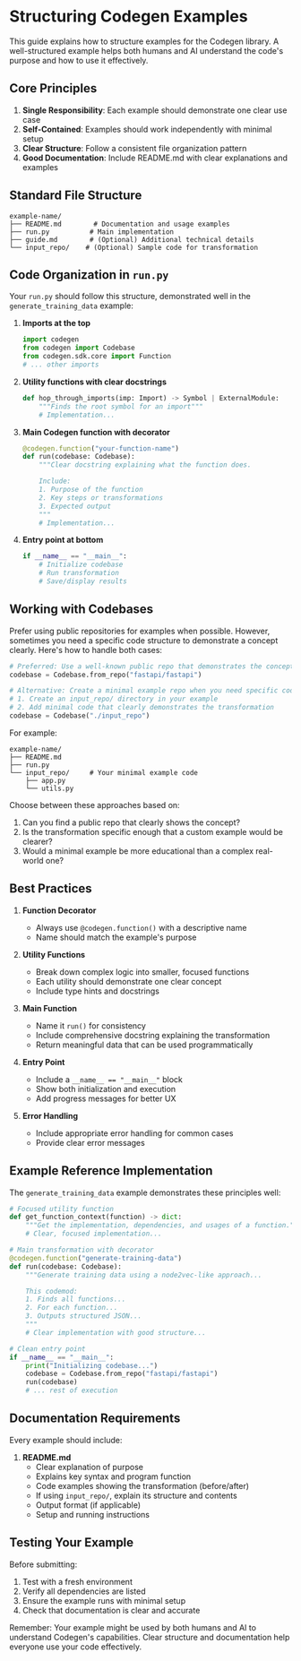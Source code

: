 # Structuring Codegen Examples

This guide explains how to structure examples for the Codegen library. A well-structured example helps both humans and AI understand the code's purpose and how to use it effectively.

## Core Principles

1. **Single Responsibility**: Each example should demonstrate one clear use case
2. **Self-Contained**: Examples should work independently with minimal setup
3. **Clear Structure**: Follow a consistent file organization pattern
4. **Good Documentation**: Include README.md with clear explanations and examples

## Standard File Structure

```
example-name/
├── README.md        # Documentation and usage examples
├── run.py          # Main implementation
├── guide.md        # (Optional) Additional technical details
└── input_repo/    # (Optional) Sample code for transformation
```

## Code Organization in `run.py`

Your `run.py` should follow this structure, demonstrated well in the `generate_training_data` example:

1. **Imports at the top**
   ```python
   import codegen
   from codegen import Codebase
   from codegen.sdk.core import Function
   # ... other imports
   ```

2. **Utility functions with clear docstrings**
   ```python
   def hop_through_imports(imp: Import) -> Symbol | ExternalModule:
       """Finds the root symbol for an import"""
       # Implementation...
   ```

3. **Main Codegen function with decorator**
   ```python
   @codegen.function("your-function-name")
   def run(codebase: Codebase):
       """Clear docstring explaining what the function does.

       Include:
       1. Purpose of the function
       2. Key steps or transformations
       3. Expected output
       """
       # Implementation...
   ```

4. **Entry point at bottom**
   ```python
   if __name__ == "__main__":
       # Initialize codebase
       # Run transformation
       # Save/display results
   ```

## Working with Codebases

Prefer using public repositories for examples when possible. However, sometimes you need a specific code structure to demonstrate a concept clearly. Here's how to handle both cases:

```python
# Preferred: Use a well-known public repo that demonstrates the concept well
codebase = Codebase.from_repo("fastapi/fastapi")

# Alternative: Create a minimal example repo when you need specific code structure
# 1. Create an input_repo/ directory in your example
# 2. Add minimal code that clearly demonstrates the transformation
codebase = Codebase("./input_repo")
```

For example:
```
example-name/
├── README.md
├── run.py
└── input_repo/     # Your minimal example code
    ├── app.py
    └── utils.py
```

Choose between these approaches based on:
1. Can you find a public repo that clearly shows the concept?
2. Is the transformation specific enough that a custom example would be clearer?
3. Would a minimal example be more educational than a complex real-world one?

## Best Practices

1. **Function Decorator**
   - Always use `@codegen.function()` with a descriptive name
   - Name should match the example's purpose

2. **Utility Functions**
   - Break down complex logic into smaller, focused functions
   - Each utility should demonstrate one clear concept
   - Include type hints and docstrings

3. **Main Function**
   - Name it `run()` for consistency
   - Include comprehensive docstring explaining the transformation
   - Return meaningful data that can be used programmatically

4. **Entry Point**
   - Include a `__name__ == "__main__"` block
   - Show both initialization and execution
   - Add progress messages for better UX

5. **Error Handling**
   - Include appropriate error handling for common cases
   - Provide clear error messages

## Example Reference Implementation

The `generate_training_data` example demonstrates these principles well:

```python
# Focused utility function
def get_function_context(function) -> dict:
    """Get the implementation, dependencies, and usages of a function."""
    # Clear, focused implementation...

# Main transformation with decorator
@codegen.function("generate-training-data")
def run(codebase: Codebase):
    """Generate training data using a node2vec-like approach...

    This codemod:
    1. Finds all functions...
    2. For each function...
    3. Outputs structured JSON...
    """
    # Clear implementation with good structure...

# Clean entry point
if __name__ == "__main__":
    print("Initializing codebase...")
    codebase = Codebase.from_repo("fastapi/fastapi")
    run(codebase)
    # ... rest of execution
```

## Documentation Requirements

Every example should include:

1. **README.md**
   - Clear explanation of purpose
   - Explains key syntax and program function
   - Code examples showing the transformation (before/after)
   - If using `input_repo/`, explain its structure and contents
   - Output format (if applicable)
   - Setup and running instructions

## Testing Your Example

Before submitting:

1. Test with a fresh environment
2. Verify all dependencies are listed
3. Ensure the example runs with minimal setup
4. Check that documentation is clear and accurate

Remember: Your example might be used by both humans and AI to understand Codegen's capabilities. Clear structure and documentation help everyone use your code effectively.
